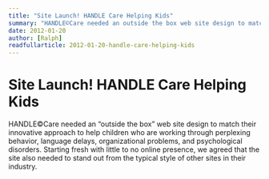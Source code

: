 ```yaml
---
title: "Site Launch! HANDLE Care Helping Kids"
summary: "HANDLE©Care needed an outside the box web site design to match their innovative approach to help children who are working through perplexing behavior, language delays, organizational problems, and psychological disorders. Starting fresh with little to no online presence, we agreed that the site also needed to stand out from the typical style of other sites in their industry."
date: 2012-01-20
author: [Ralph]
readfullarticle: 2012-01-20-handle-care-helping-kids
---
```


# Site Launch! HANDLE Care Helping Kids

HANDLE©Care needed an “outside the box” web site design to match their innovative approach to help children who are working through perplexing behavior, language delays, organizational problems, and psychological disorders. Starting fresh with little to no online presence, we agreed that the site also needed to stand out from the typical style of other sites in their industry.
